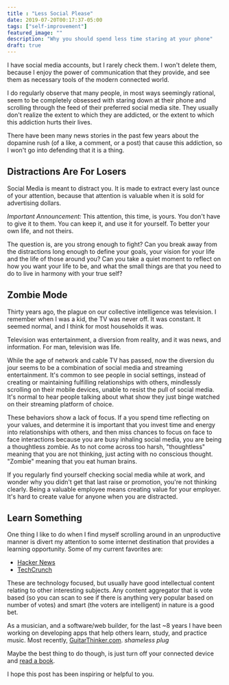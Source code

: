```yaml
---
title : "Less Social Please"
date: 2019-07-20T00:17:37-05:00
tags: ["self-improvement"]
featured_image: ""
description: "Why you should spend less time staring at your phone"
draft: true
---
```


I have social media accounts, but I rarely check them. I won't delete them, because I enjoy the power of communication that they provide, and see them as necessary tools of the modern connected world.

I do regularly observe that many people, in most ways seemingly rational, seem to be completely obsessed with staring down at their phone and scrolling through the feed of their preferred social media site. They usually don't realize the extent to which they are addicted, or the extent to which this addiction hurts their lives.

There have been many news stories in the past few years about the dopamine rush (of a like, a comment, or a post) that cause this addiction, so I won't go into defending that it is a thing.

## Distractions Are For Losers

Social Media is meant to distract you. It is made to extract every last ounce of your attention, because that attention is valuable when it is sold for advertising dollars.

*Important Announcement:* This attention, this time, is yours. You don't have to give it to them. You can keep it, and use it for yourself. To better your own life, and not theirs.

The question is, are you strong enough to fight? Can you break away from the distractions long enough to define your goals, your vision for your life and the life of those around you? Can you take a quiet moment to reflect on how you want your life to be, and what the small things are that you need to do to live in harmony with your true self?

## Zombie Mode

Thirty years ago, the plague on our collective intelligence was television. I remember when I was a kid, the TV was never off. It was constant. It seemed normal, and I think for most households it was.

Television was entertainment, a diversion from reality, and it was news, and information. For man, television was life.

While the age of network and cable TV has passed, now the diversion du jour seems to be a combination of social media and streaming entertainment. It's common to see people in social settings, instead of creating or maintaining fulfilling relationships with others, mindlessly scrolling on their mobile devices, unable to resist the pull of social media. It's normal to hear people talking about what show they just binge watched on their streaming platform of choice.

These behaviors show a lack of focus. If a you spend time reflecting on your values, and determine it is important that you invest time and energy into relationships with others, and then miss chances to focus on face to face interactions because you are busy inhaling social media, you are being a thoughtless zombie. As to not come across too harsh, "thoughtless" meaning that you are not thinking, just acting with no conscious thought. "Zombie" meaning that you eat human brains.

If you regularly find yourself checking social media while at work, and wonder why you didn't get that last raise or promotion, you're not thinking clearly. Being a valuable employee means creating value for your employer. It's hard to create value for anyone when you are distracted.

## Learn Something

One thing I like to do when I find myself scrolling around in an unproductive manner is divert my attention to some internet destination that provides a learning opportunity. Some of my current favorites are:

* [Hacker News](https://news.ycombinator.com/)
* [TechCrunch](https://techcrunch.com/)

These are technology focused, but usually have good intellectual content relating to other interesting subjects. Any content aggregator that is vote based (so you can scan to see if there is anything very popular based on number of votes) and smart (the voters are intelligent) in nature is a good bet.

As a musician, and a software/web builder, for the last ~8 years I have been working on developing apps that help others learn, study, and practice music. Most recently, [GuitarThinker.com](https://GuitarThinker.com). *shameless plug*

Maybe the best thing to do though, is just turn off your connected device and [read a book](https://natedean.info/posts/read-books).

I hope this post has been inspiring or helpful to you.


